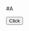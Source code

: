 #A
<html>
<head>
    <meta charset="utf-8">
    <title>Anuj</title>
    <link rel="stylesheet" href="style.css">
</head>

<body>
    
<div class="button">
    <a href="Untitled-1.html">
<button>Click</button>

</div>

</body>
</html>
